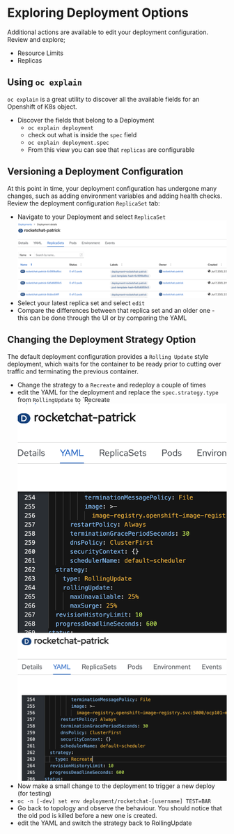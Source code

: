 
# Exploring Deployment Options
Additional actions are available to edit your deployment configuration. Review and explore; 
  - Resource Limits
  - Replicas

## Using `oc explain`

`oc explain` is a great utility to discover all the available fields for an
Openshift of K8s object. 

- Discover the fields that belong to a Deployment
  - `oc explain deployment`
  - check out what is inside the `spec` field
  - `oc explain deployment.spec`
  - From this view you can see that `replicas` are configurable 

## Versioning a Deployment Configuration
At this point in time, your deployment configuration has undergone many changes, such as adding environment variables and adding health checks. 
Review the deployment configuration `ReplicaSet` tab: 
  - Navigate to your Deployment and select `ReplicaSet`
  ![](./images/04_deployment_configuration.png)
  - Select your latest replica set and select `edit`
  - Compare the differences between that replica set and an older one - this can be done through the UI or by comparing the YAML

## Changing the Deployment Strategy Option
The default deployment configuration provides a `Rolling Update` style deployment, which waits for the container to be ready prior to 
cutting over traffic and terminating the previous container. 

  - Change the strategy to a `Recreate` and redeploy a couple of times
  - edit the YAML for the deployment and replace the `spec.strategy.type` from `RollingUpdate` to `Recreate
![](./images/04_deploy_strategy_01.png)
![](./images/04_deploy_strategy_02.png)
  - Now make a small change to the deployment to trigger a new deploy (for testing)
  - `oc -n [-dev] set env deployment/rocketchat-[username] TEST=BAR`
  - Go back to topology and observe the behaviour. You should notice that the old pod is killed before a new one is created.
  - edit the YAML and switch the strategy back to RollingUpdate

